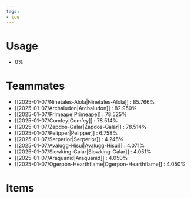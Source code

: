 ```yaml
---
tags:
- ice
---
```

# Usage
- 0%
# Teammates
- [[2025-01-07/Ninetales-Alola|Ninetales-Alola]] : 85.766%
- [[2025-01-07/Archaludon|Archaludon]] : 82.950%
- [[2025-01-07/Primeape|Primeape]] : 78.525%
- [[2025-01-07/Comfey|Comfey]] : 78.514%
- [[2025-01-07/Zapdos-Galar|Zapdos-Galar]] : 78.514%
- [[2025-01-07/Pelipper|Pelipper]] : 6.758%
- [[2025-01-07/Serperior|Serperior]] : 4.245%
- [[2025-01-07/Avalugg-Hisui|Avalugg-Hisui]] : 4.071%
- [[2025-01-07/Slowking-Galar|Slowking-Galar]] : 4.051%
- [[2025-01-07/Araquanid|Araquanid]] : 4.050%
- [[2025-01-07/Ogerpon-Hearthflame|Ogerpon-Hearthflame]] : 4.050%
# Items